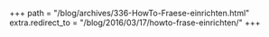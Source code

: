 +++
path = "/blog/archives/336-HowTo-Fraese-einrichten.html"
extra.redirect_to = "/blog/2016/03/17/howto-frase-einrichten/"
+++
